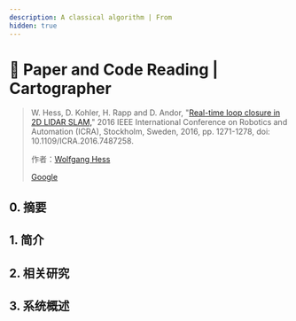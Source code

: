 ```yaml
---
description: A classical algorithm | From
hidden: true
---
```


# 🙈 Paper and Code Reading |  Cartographer

> W. Hess, D. Kohler, H. Rapp and D. Andor, "[Real-time loop closure in 2D LIDAR SLAM,](https://ieeexplore.ieee.org/abstract/document/7487258)" 2016 IEEE International Conference on Robotics and Automation (ICRA), Stockholm, Sweden, 2016, pp. 1271-1278, doi: 10.1109/ICRA.2016.7487258.
>
> 作者：[Wolfgang Hess](https://ieeexplore.ieee.org/author/37085779057)&#x20;
>
> [Google](https://www.google.com/search/howsearchworks/our-approach/)

## 0. 摘要

## 1. 简介

## 2. 相关研究

## 3. 系统概述

